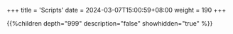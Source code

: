 +++
title = 'Scripts'
date = 2024-03-07T15:00:59+08:00
weight = 190
+++

{{%children depth="999" description="false" showhidden="true" %}}
